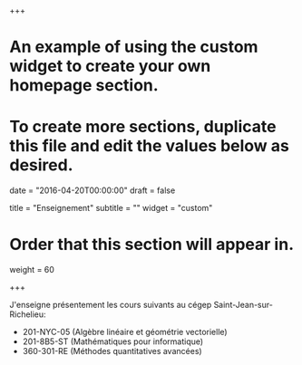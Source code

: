 +++
# An example of using the custom widget to create your own homepage section.
# To create more sections, duplicate this file and edit the values below as desired.

date = "2016-04-20T00:00:00"
draft = false

title = "Enseignement"
subtitle = ""
widget = "custom"

# Order that this section will appear in.
weight = 60

+++

J'enseigne présentement les cours suivants au cégep Saint-Jean-sur-Richelieu:

- 201-NYC-05 (Algèbre linéaire et géométrie vectorielle)
- 201-8B5-ST (Mathématiques pour informatique)
- 360-301-RE (Méthodes quantitatives avancées)

